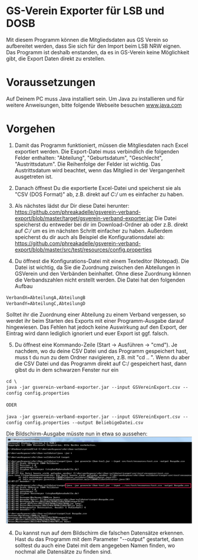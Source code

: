 # GS-Verein Exporter für LSB und DOSB
Mit diesem Programm können die Mitgliedsdaten aus GS Verein so aufbereitet werden, dass Sie sich für den Import beim LSB NRW eignen. Das Programm ist deshalb enstanden, da es in GS-Verein keine Möglichkeit gibt, die Export Daten direkt zu erstellen.

# Voraussetzungen
Auf Deinem PC muss Java installiert sein. Um Java zu installieren und für weitere Anweisungen, bitte folgende Webseite besuchen
www.java.com

# Vorgehen
1. Damit das Programm funktioniert, müssen die Mitgliesdaten nach Excel exportiert werden. Die Export-Datei muss verbindlich die folgenden Felder enthalten: "Abteilung", "Geburtsdatum", "Geschlecht", "Austrittsdatum". Die Reihenfolge der Felder ist wichtig. Das Austrittsdatum wird beachtet, wenn das Mitglied in der Vergangenheit ausgetreten ist.

2. Danach öffnest Du die exportierte Excel-Datei und speicherst sie als "CSV (DOS Format)" ab, z.B. direkt auf _C:/_ um es einfacher zu haben.
3. Als nächstes lädst dur Dir diese Datei herunter: https://github.com/phreakadelle/gsverein-verband-export/blob/master/target/gsverein-verband-exporter.jar
Die Datei speicherst du entweder bei dir im Download-Ordner ab oder z.B. direkt auf _C:/_ um es im nächsten Schritt einfacher zu haben.
Außerdem speicherst du dir auch als Beispiel die Konfigurationsdatei ab: https://github.com/phreakadelle/gsverein-verband-export/blob/master/src/test/resources/config.properties

4. Du öffnest die Konfigurations-Datei mit einem Texteditor (Notepad). Die Datei ist wichtig, da Sie die Zuordnung zwischen den Abteilungen in GSVerein und den Verbänden beinhaltet. Ohne diese Zuordnung können die Verbandszahlen nicht erstellt werden. Die Datei hat den folgenden Aufbau
```
VerbandX=AbteilungA,AbteilungB
VerbandY=AbteilungC,AbteilungD
```
Solltet ihr die Zuordnung einer Abteilung zu einem Verband vergessen, so werdet ihr beim Starten des Exports mit einer Programm-Ausgabe darauf hingewiesen. Das Fehlen hat jedoch keine Auswirkung auf den Export, der Eintrag wird dann lediglich ignoriert und euer Export ist ggf. falsch.

5. Du öffnest eine Kommando-Zeile (Start -> Ausführen -> "cmd"). Je nachdem, wo du deine CSV Datei und das Programm gespeichert hast, muss t du nun zu dem Ordner navigieren, z.B. mit "cd .. ". 
Wenn du aber die CSV Datei und das Programm direkt auf C:/ gespeichert hast, dann gibst du in dem schwarzen Fenster nur ein
```
cd \
java -jar gsverein-verband-exporter.jar --input GSVereinExport.csv --config config.properties

ODER

java -jar gsverein-verband-exporter.jar --input GSVereinExport.csv --config config.properties --output BeliebigeDatei.csv
```

Die Bildschirm-Ausgabe müsste nun in etwa so aussehen:
![Alt text](/src/site/resources/2016-11-18_120801.jpg?raw=true "Beispielausgabe")

4. Du kannst nun auf dem Bildschirm die falschen Datensätze erkennen. Hast du das Programm mit dem Parameter "--output" gestartet, dann solltest du auch eine Datei mit dem angegeben Namen finden, wo nochmal alle Datensätze zu finden sind.

